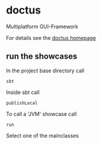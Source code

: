doctus
======

Multiplatform GUI-Framework

For details see the [doctus homepage](http://entelijan.net/art/doctus/index.html) 

## run the showcases

In the project base directory call
```shell
sbt 
```
Inside sbt call
```shell
publishLocal 
```
To call a 'JVM' showcase call
```shell
run
```
Select one of the mainclasses
